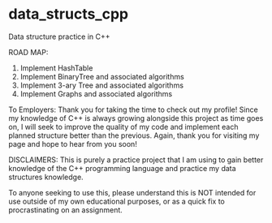 # data_structs_cpp
Data structure practice in C++

ROAD MAP:

1. Implement HashTable<T>
2. Implement BinaryTree and associated algorithms
3. Implement 3-ary Tree and associated algorithms
4. Implement Graphs and associated algorithms

To Employers:
  Thank you for taking the time to check out my profile! Since my knowledge of C++ is always growing alongside this project as time goes on, I will seek to improve the quality of my code and implement each planned structure better than the previous. Again, thank you for visiting my page and hope to hear from you soon!
  
DISCLAIMERS:
This is purely a practice project that I am using to gain better knowledge of the C++ programming language and practice my data structures knowledge.

To anyone seeking to use this, please understand this is NOT intended for use outside of my own educational purposes, or as a quick fix to procrastinating on an assignment.
